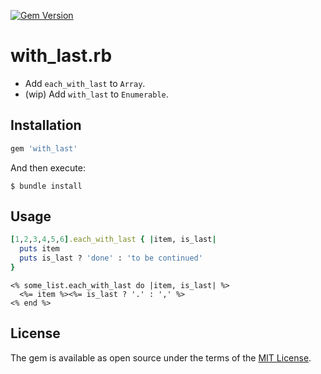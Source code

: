 [![Gem Version](https://badge.fury.io/rb/with_last.svg)](https://badge.fury.io/rb/with_last)

# with_last.rb

- Add `each_with_last` to `Array`.
- (wip) Add `with_last` to `Enumerable`.

## Installation

```ruby
gem 'with_last'
```

And then execute:

    $ bundle install

## Usage

```ruby
[1,2,3,4,5,6].each_with_last { |item, is_last|
  puts item
  puts is_last ? 'done' : 'to be continued'
}
```


```erb
<% some_list.each_with_last do |item, is_last| %>
  <%= item %><%= is_last ? '.' : ',' %>
<% end %>
```

## License

The gem is available as open source under the terms of the [MIT License](https://opensource.org/licenses/MIT).
